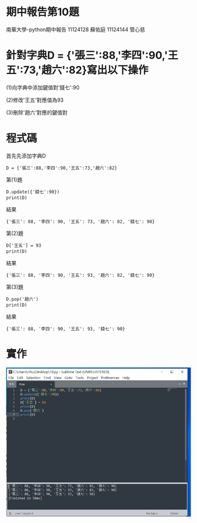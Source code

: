 # 期中報告第10題
南華大學-python期中報告
11124128 蘇佑庭 11124144 管心慈
# 針對字典D = {'張三':88,'李四':90,'王五':73,'趙六':82}寫出以下操作
(1)向字典中添加鍵值對'錢七':90

(2)修改'王五'對應值為93

(3)刪除'趙六'對應的鍵值對
# 程式碼
首先先添加字典D
```
D = {'張三':88,'李四':90,'王五':73,'趙六':82}
```
第(1)題
```
D.update({'錢七':90})
print(D)
```
結果
```
{'張三': 88, '李四': 90, '王五': 73, '趙六': 82, '錢七': 90}
```
第(2)題
```
D['王五'] = 93
print(D)
```
結果
```
{'張三': 88, '李四': 90, '王五': 93, '趙六': 82, '錢七': 90}
```
第(3)題
```
D.pop('趙六')
print(D)
```
結果
```
{'張三': 88, '李四': 90, '王五': 93, '錢七': 90}
```
# 實作
![image](https://github.com/w1ldc4t04/-10-/blob/main/1011.png)
